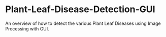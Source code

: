 # Plant-Leaf-Disease-Detection-GUI
An overview of how to detect the various Plant Leaf Diseases using Image Processing with GUI. 
